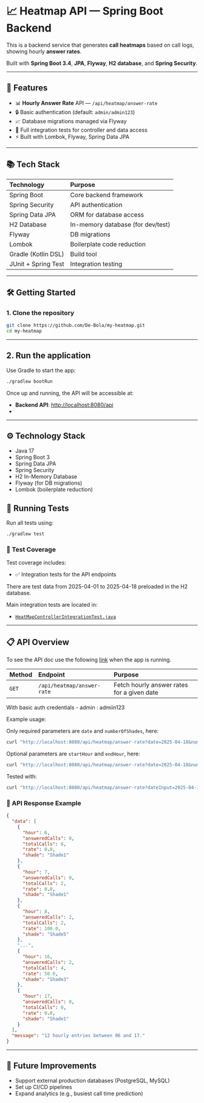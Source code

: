 # 📈 Heatmap API — Spring Boot Backend

This is a backend service that generates **call heatmaps** based on call logs, showing hourly **answer rates**.

Built with **Spring Boot 3.4**, **JPA**, **Flyway**, **H2 database**, and **Spring Security**.

---

## 🚀 Features

- 📊 **Hourly Answer Rate** API — `/api/heatmap/answer-rate`
- 🔒 Basic authentication (default: `admin/admin123`)
- 📈 Database migrations managed via Flyway
- 🧪 Full integration tests for controller and data access
- ⚡ Built with Lombok, Flyway, Spring Data JPA

---

## 📚 Tech Stack

| Technology         | Purpose                           |
|:--------------------|:----------------------------------|
| Spring Boot         | Core backend framework            |
| Spring Security     | API authentication                |
| Spring Data JPA     | ORM for database access           |
| H2 Database         | In-memory database (for dev/test) |
| Flyway              | DB migrations                     |
| Lombok              | Boilerplate code reduction        |
| Gradle (Kotlin DSL) | Build tool                        |
| JUnit + Spring Test | Integration testing               |

---

## 🛠️ Getting Started

### 1. Clone the repository

```bash
git clone https://github.com/De-Bola/my-heatmap.git
cd my-heatmap
```
---
## 2. Run the application

Use Gradle to start the app:

```bash
./gradlew bootRun
```

Once up and running, the API will be accessible at:
- **Backend API**: [http://localhost:8080/api](http://localhost:8080/api)
- 
---

## ⚙️ Technology Stack

- Java 17
- Spring Boot 3
- Spring Data JPA
- Spring Security
- H2 In-Memory Database
- Flyway (for DB migrations)
- Lombok (boilerplate reduction)

## 🧪 Running Tests

Run all tests using:

```bash
./gradlew test
```

### 🧪 Test Coverage

Test coverage includes:

- ✅ Integration tests for the API endpoints

There are test data from 2025-04-01 to 2025-04-18 preloaded in the H2 database.

Main integration tests are located in:

- [`HeatMapControllerIntegrationTest.java`](src/test/java/com/onoff/heatmap/HeatMapControllerIntegrationTest.java)
---

## 📋 API Overview
To see the API doc use the following [link](http://localhost:8080/swagger-ui/index.html) when the app is running.

| Method | Endpoint | Purpose |
|:------|:---------|:--------|
| `GET` | `/api/heatmap/answer-rate` | Fetch hourly answer rates for a given date |

With basic auth credentials - admin : admiin123

Example usage:

Only required parameters are `date` and `numberOfShades`, here:
```bash
curl "http://localhost:8080/api/heatmap/answer-rate?date=2025-04-18&numberOfShades=7"
```

Optional parameters are `startHour` and `endHour`, here:
```bash
curl "http://localhost:8080/api/heatmap/answer-rate?date=2025-04-18&numberOfShades=7&startHour=2"
```
Tested with:
```bash
curl "http://localhost:8080/api/heatmap/answer-rate?dateInput=2025-04-14&numberOfShades=5&startHour=6&endHour=17"
```

### 📄 API Response Example

```json
{
  "data": [
    {
      "hour": 6,
      "answeredCalls": 0,
      "totalCalls": 6,
      "rate": 0.0,
      "shade": "Shade1"
    },
    {
      "hour": 7,
      "answeredCalls": 0,
      "totalCalls": 2,
      "rate": 0.0,
      "shade": "Shade1"
    },
    {
      "hour": 8,
      "answeredCalls": 2,
      "totalCalls": 2,
      "rate": 100.0,
      "shade": "Shade5"
    },
    "...",
    {
      "hour": 16,
      "answeredCalls": 2,
      "totalCalls": 4,
      "rate": 50.0,
      "shade": "Shade3"
    },
    {
      "hour": 17,
      "answeredCalls": 0,
      "totalCalls": 0,
      "rate": 0.0,
      "shade": "Shade1"
    }
  ],
  "message": "12 hourly entries between 06 and 17."
}
```

---

## 🚀 Future Improvements

- Support external production databases (PostgreSQL, MySQL)
- Set up CI/CD pipelines
- Expand analytics (e.g., busiest call time prediction)
